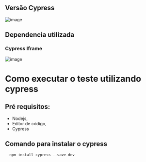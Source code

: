 ## Versão Cypress
![image](https://user-images.githubusercontent.com/50705825/172053002-87c12407-6539-4d34-aa54-0905980b41bd.png)

## Dependencia utilizada
### Cypress Iframe

![image](https://user-images.githubusercontent.com/50705825/172053041-42ab2734-e4fb-4d1a-ad3b-a9fb911fa1a2.png)

# Como executar o teste utilizando cypress
## Pré requisitos:
* Nodejs,
* Editor de código,
* Cypress

## Comando para instalar o cypress
```
  npm install cypress --save-dev
```

